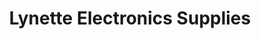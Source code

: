 ---
title: "Lynette Electronics Supplies"
url: /los-banos/lynette-electronics-supplies/
shop: electronics
---